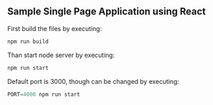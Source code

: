 ## Sample Single Page Application using React

First build the files by executing:
```javascript
npm run build
```

Than start node server by executing:
```javascript
npm run start
```

Default port is 3000, though can be changed by executing:
```javascript
PORT=4000 npm run start
```